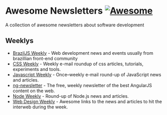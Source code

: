 # Awesome Newsletters [![Awesome](https://cdn.rawgit.com/sindresorhus/awesome/d7305f38d29fed78fa85652e3a63e154dd8e8829/media/badge.svg)](https://github.com/sindresorhus/awesome)
A collection of awesome newsletters about software development

## Weeklys
* [BrazilJS Weekly](http://us5.campaign-archive2.com/home/?u=77b6594f10bba05dcc722c80e&id=e6beed4270) - Web development news and events usually from brazillian front-end community
* [CSS Weekly](http://css-weekly.com/) - Weekly e-mail roundup of css articles, tutorials, experiments and tools.
* [Javascript Weekly](http://javascriptweekly.com/) - Once–weekly e-mail round-up of JavaScript news and articles.
* [ng-newsletter](http://www.ng-newsletter.com/) - The free, weekly newsletter of the best AngularJS content on the web.
* [Node Weekly](http://nodeweekly.com/) - Round-up of Node.js news and articles.
* [Web Design Weekly](http://web-design-weekly.com/) - Awesome links to the news and articles to hit the interweb during the week.
